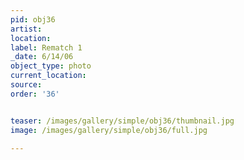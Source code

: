 ```yaml
---
pid: obj36
artist: 
location: 
label: Rematch 1
_date: 6/14/06
object_type: photo
current_location: 
source: 
order: '36'


teaser: /images/gallery/simple/obj36/thumbnail.jpg
image: /images/gallery/simple/obj36/full.jpg
 
---
```

